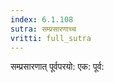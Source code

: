 ```yaml
---
index: 6.1.108
sutra: सम्प्रसारणाच्च
vritti: full_sutra
---
```


सम्प्रसारणात् पूर्वपरयो: एक: पूर्व: 